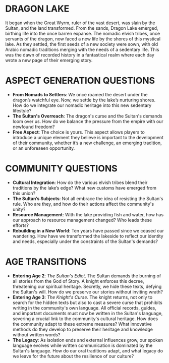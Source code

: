 # DRAGON LAKE 
It began when the Great Wyrm, ruler of the vast desert, was slain by the Sultan, and the land transformed. From the sands, Dragon Lake emerged, birthing life into the once barren expanse. The nomadic elvish tribes, once servants of the dragon, now faced a new life by the shores of this mystical lake. As they settled, the first seeds of a new society were sown, with old Arabic nomadic traditions merging with the needs of a sedentary life. This was the dawn of recorded history in a fantastical realm where each day wrote a new page of their emerging story.

# ASPECT GENERATION QUESTIONS

- **From Nomads to Settlers**: We once roamed the desert under the dragon’s watchful eye. Now, we settle by the lake’s nurturing shores. How do we integrate our nomadic heritage into this new sedentary lifestyle?
- **The Sultan's Overreach**: The dragon's curse and the Sultan's demands loom over us. How do we balance the pressure from the empire with our newfound freedom?
- **Free Aspect**: The choice is yours. This aspect allows players to introduce a unique element they believe is important to the development of their community, whether it’s a new challenge, an emerging tradition, or an unforeseen opportunity.

# COMMUNITY QUESTIONS

- **Cultural Integration**: How do the various elvish tribes blend their traditions by the lake’s edge? What new customs have emerged from this union?
- **The Sultan’s Subjects**: Not all embrace the idea of resisting the Sultan's rule. Who are they, and how do their actions affect the community's unity?
- **Resource Management**: With the lake providing fish and water, how has our approach to resource management changed? Who leads these efforts?
- **Rebuilding in a New World**: Ten years have passed since we ceased our wandering. How have we transformed the lakeside to reflect our identity and needs, especially under the constraints of the Sultan's demands?

# AGE TRANSITIONS

- **Entering Age 2**: _The Sultan's Edict_. The Sultan demands the burning of all stories from the God of Story. A knight enforces this decree, threatening our spiritual heritage. Secretly, we hide these texts, defying the Sultan's will. How do we preserve our stories without inviting wrath?
- **Entering Age 3**: _The Knight's Curse_. The knight returns, not only to search for the hidden texts but also to cast a severe curse that prohibits writing in the community's own language. All official records, guides, and important documents must now be written in the Sultan's language, severing a crucial link to the community's cultural heritage. How does the community adapt to these extreme measures? What innovative methods do they develop to preserve their heritage and knowledge without written words?
- **The Legacy**: As isolation ends and external influences grow, our spoken language evolves while written communication is dominated by the Sultan's language. How do our oral traditions adapt, and what legacy do we leave for the future about the resilience of our culture?

